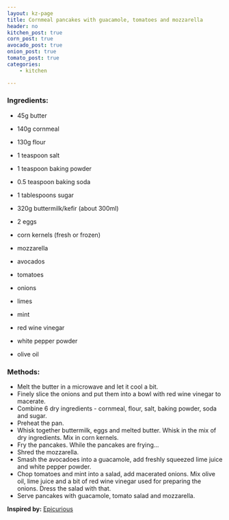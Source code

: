 ```yaml
---
layout: kz-page
title: Cornmeal pancakes with guacamole, tomatoes and mozzarella
header: no
kitchen_post: true
corn_post: true
avocado_post: true
onion_post: true
tomato_post: true
categories:
    - kitchen

---
```


### Ingredients:

* 45g butter
* 140g cornmeal
* 130g flour
* 1 teaspoon salt
* 1 teaspoon baking powder
* 0.5 teaspoon baking soda
* 1 tablespoons sugar
* 320g buttermilk/kefir (about 300ml)
* 2 eggs
* corn kernels (fresh or frozen)

* mozzarella
* avocados
* tomatoes
* onions
* limes
* mint
* red wine vinegar
* white pepper powder
* olive oil


### Methods:

* Melt the butter in a microwave and let it cool a bit.
* Finely slice the onions and put them into a bowl with red wine vinegar to macerate.
* Combine 6 dry ingredients - cornmeal, flour, salt, baking powder, soda and sugar.
* Preheat the pan.
* Whisk together buttermilk, eggs and melted butter. Whisk in the mix of dry ingredients. Mix in corn kernels.
* Fry the pancakes. While the pancakes are frying...
* Shred the mozzarella. 
* Smash the avocadoes into a guacamole, add freshly squeezed lime juice and white pepper powder. 
* Chop tomatoes and mint into a salad, add macerated onions. Mix olive oil, lime juice and a bit of red wine vinegar used for preparing the onions. Dress the salad with that. 
* Serve pancakes with guacamole, tomato salad and mozzarella.

**Inspired by:** [Epicurious](https://www.epicurious.com/recipes/food/views/cornmeal-buttermilk-pancakes-4979)

